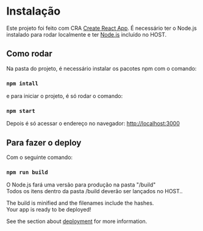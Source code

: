 # Instalação

Este projeto foi feito com CRA [Create React App](https://github.com/facebook/create-react-app).
É necessário ter o Node.js instalado para rodar localmente e ter [Node.js](https://nodejs.org/en/download/) incluído no HOST.

## Como rodar

Na pasta do projeto, é necessário instalar os pacotes npm com o comando:

### `npm intall`

e para iniciar o projeto, é só rodar o comando:

### `npm start`

Depois é só acessar o endereço no navegador:
[http://localhost:3000](http://localhost:3000)


## Para fazer o deploy

Com o seguinte comando:

### `npm run build`

O Node.js fará uma versão para produção na pasta "/build"\
Todos os itens dentro da pasta /build deverão ser lançados no HOST..

The build is minified and the filenames include the hashes.\
Your app is ready to be deployed!

See the section about [deployment](https://facebook.github.io/create-react-app/docs/deployment) for more information.

